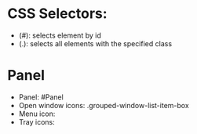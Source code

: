 # CSS Selectors:
- (#): selects element by id
- (.): selects all elements with the specified class 

# Panel
- Panel: #Panel
- Open window icons: .grouped-window-list-item-box
- Menu icon:
- Tray icons:
